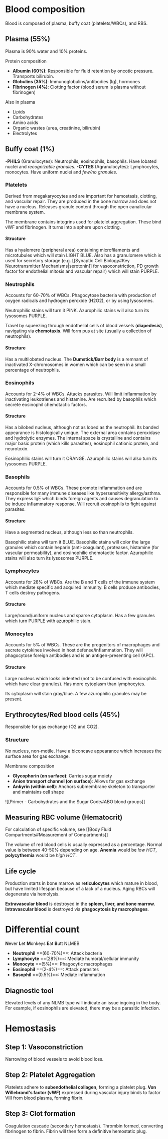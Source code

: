 # Blood composition
Blood is composed of plasma, buffy coat (platelets/WBCs), and RBS.
## Plasma (55%)
Plasma is 90% water and 10% proteins.

Protein composition
- **Albumin (60%)**: Responsible for fluid retention by oncotic pressure. Transports bilirubin.
- **Globulins (35%)**: Immunoglobulins/antibodies (Ig), hormones
- **Fibrinogen (4%)**: Clotting factor (blood serum is plasma without fibrinogen)

Also in plasma
- Lipids
- Carbohydrates
- Amino acids
- Organic wastes (urea, creatinine, bilirubin)
- Electrolytes
## Buffy coat (1%)

**-PHILS** (Granulocytes): Neutrophils, eosinophils, basophils. Have lobated nuclei and *recognizable granules*.
**-CYTES** (Agranulocytes): Lymphocytes, monocytes. Have uniform nuclei and *few/no granules*.
### Platelets
Derived from megakaryocytes and are important for hemostasis, clotting, and vascular repair. They are produced in the bone marrow and does not have a nucleus. Releases granule content through the open canalicular membrane system.

The membrane contains integrins used for platelet aggregation. These bind vWF and fibrinogen. It turns into a sphere upon clotting.
#### Structure
Has a hyalomere (peripheral area) containing microfilaments and microtubules which will stain LIGHT BLUE. Also has a granulomere which is used for secretory storage (e.g. [[Synaptic Cell Biology#Key Neurotransmitter Mechanisms|serotonin]] for vasoconstriction, PD growth factor for endothelial mitosis and vascular repair) which will stain PURPLE.
### Neutrophils
Accounts for 60-70% of WBCs. Phagocytose bacteria with production of oxygen radicals and hydrogen peroxide (H2O2), or by using lysosomes. 

Neutrophilic stains will turn it PINK. Azurophilic stains will also turn its lysosomes PURPLE.

Travel by squeezing through endothelial cells of blood vessels (**diapedesis**), navigating via **chemotaxis**. Will form pus at site (usually a collection of neutrophils).
#### Structure
Has a multilobated nucleus. The **Dumstick/Barr body** is a remnant of inactivated X-chromosomes in women which can be seen in a small percentage of neutrophils.
### Eosinophils
Accounts for 2-4% of WBCs. Attacks parasites. Will limit inflammation by inactivating leukotrienes and histamine. Are recruited by basophils which secrete eosinophil chemotactic factors.
#### Structure
Has a bilobed nucleus, although not as lobed as the neutrophil. Its banded appearance is histologically unique. The external area contains peroxidase and hydrolytic enzymes. The internal space is crystalline and contains major basic protein (which kills parasites), eosinophil cationic protein, and neurotoxin.

Eosinophilic stains will turn it ORANGE. Azurophilic stains will also turn its lysosomes PURPLE.
### Basophils
Accounts for 0.5% of WBCs. These promote inflammation and are responsible for many immune diseases like hypersensitivity allergy/asthma. They express IgE which binds foreign agents and causes degranulation to be induce inflammatory response. Will recruit eosinophils to fight against parasites.
#### Structure
Have a segmented nucleus, although less so than neutrophils.

Basophilic stains will turn it BLUE. Basophilic stains will color the large granules which contain heparin (anti-coagulant), proteases, histamine (for vascular permeability), and eosinophilic chemotactic factor. Azurophilic stains will also turn its lysosomes PURPLE.
### Lymphocytes
Accounts for 28% of WBCs. Are the B and T cells of the immune system which mediate specific and acquired immunity. B cells produce antibodies, T cells destroy pathogens.
#### Structure
Large/round/uniform nucleus and sparse cytoplasm. Has a few granules which turn PURPLE with azurophilic stain.
### Monocytes
Accounts for 5% of WBCs. These are the progenitors of macrophages and secrete cytokines involved in host defense/inflammation. They will phagocytose foreign antibodies and is an antigen-presenting cell (APC).
#### Structure
Large nucleus which looks indented (not to be confused with eosinophils which have clear granules). Has more cytoplasm than lymphocytes.

Its cytoplasm will stain gray/blue. A few azurophilic granules may be present.
## Erythrocytes/Red blood cells (45%)
Responsible for gas exchange (O2 and CO2).
### Structure
No nucleus, non-motile. Have a biconcave appearance which increases the surface area for gas exchange.

Membrane composition
- **Glycophorin (on surface)**: Carries sugar moiety
- **Anion transport channel (on surface)**: Allows for gas exchange
- **Ankyrin (within cell)**: Anchors submembrane skeleton to transporter and maintains cell shape

![[Primer - Carbohydrates and the Sugar Code#ABO blood groups]]
## Measuring RBC volume (Hematocrit)
For calculation of specific volume, see [[Body Fluid Compartments#Measurement of Compartments]]

The volume of red blood cells is usually expressed as a percentage. Normal value is between 40-50% depending on age. **Anemia** would be *low HCT*, **polycythemia** would be *high HCT*.
## Life cycle
Production starts in bone marrow as **reticulocytes** which mature in blood, but have limited lifespan because of a lack of a nucleus. Aging RBCs will degenerate via hemolysis. 

**Extravascular blood** is destroyed in the **spleen, liver, and bone marrow**.
**Intravascular blood** is destroyed via **phagocytosis by macrophages**.
# Differential count
**N**ever **L**et **M**onkeys **E**at **B**utt
NLMEB

- **Neutrophil** ==(60-70%)==: Attack bacteria
- **Lymphocyte** ==(28%)==: Mediate humoral/cellular immunity
- **Monocyte** ==(5%)==: Phagocytic macrophages
- **Eosinophil** ==(2-4%)==: Attack parasites
- **Basophil** ==(0.5%)==: Mediate inflammation
## Diagnostic tool
Elevated levels of any NLMB type will indicate an issue ingoing in the body. For example, if eosinophils are elevated, there may be a parasitic infection.
# Hemostasis
## Step 1: Vasoconstriction
Narrowing of blood vessels to avoid blood loss.
## Step 2: Platelet Aggregation
Platelets adhere to **subendothelial collagen**, forming a platelet plug. **Von Willebrand's factor (vWF)** expressed during vascular injury binds to factor VIII from blood plasma, forming fibrin.
## Step 3: Clot formation
Coagulation cascade (secondary hemostasis). Thrombin formed, converting fibrinogen to fibrin. Fibrin will then form a definitive hemostatic plug.